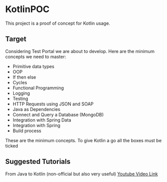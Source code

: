 # KotlinPOC

This project is a proof of concept for Kotlin usage.

## Target
Considering Test Portal we are about to develop.
Here are the minimum concepts we need to master:

*  Primitive data types
*  OOP
*  If then else
*  Cycles
*  Functional Programming
*  Logging
*  Testing
*  HTTP Requests using JSON and SOAP
*  Java as Dependencies
*  Connect and Query a Database (MongoDB)
*  Integration with Spring Data
*  Integration with Spring
*  Build process

These are the minimum concepts. To give Kotlin a go all the boxes must be ticked

## Suggested Tutorials
From Java to Kotlin (non-official but also very useful)
[Youtube Video Link](https://www.youtube.com/watch?v=pXdY1B-KVJg)

